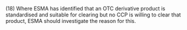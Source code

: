 (18) Where ESMA has identified that an OTC derivative product is standardised and suitable for clearing but no CCP is willing to clear that product, ESMA should investigate the reason for this.